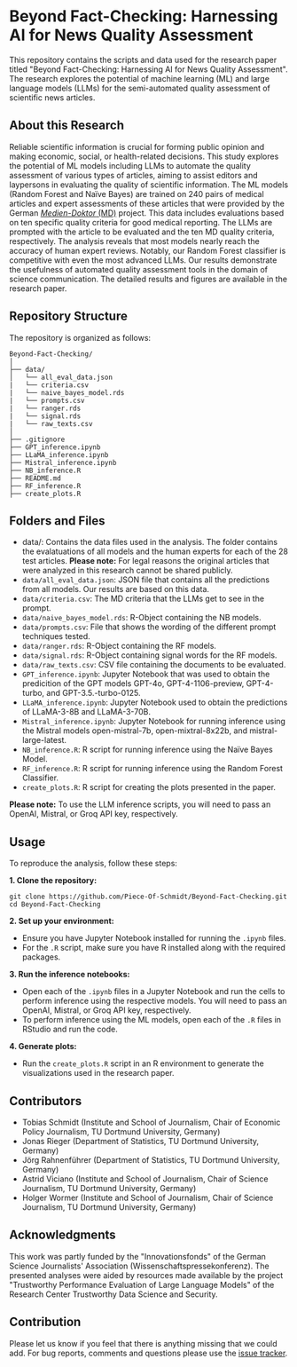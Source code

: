 # Beyond Fact-Checking: Harnessing AI for News Quality Assessment

This repository contains the scripts and data used for the research paper titled "Beyond Fact-Checking: Harnessing AI for News Quality Assessment". The research explores the potential of machine learning (ML) and large language models (LLMs) for the semi-automated quality assessment of scientific news articles.

## About this Research

Reliable scientific information is crucial for forming public opinion and making economic, social, or health-related decisions. This study explores the potential of ML models including LLMs to automate the quality assessment of various types of articles, aiming to assist editors and laypersons in evaluating the quality of scientific information. The ML models (Random Forest and Naïve Bayes) are trained on 240 pairs of medical articles and expert assessments of these articles that were provided by the German [*Medien-Doktor* (MD)](https://medien-doktor.de/) project. This data includes evaluations based on ten specific quality criteria for good medical reporting. The LLMs are prompted with the article to be evaluated and the ten MD quality criteria, respectively. The analysis reveals that most models nearly reach the accuracy of human expert reviews. Notably, our Random Forest classifier is competitive with even the most advanced LLMs. Our results demonstrate the usefulness of automated quality assessment tools in the domain of science communication. The detailed results and figures are available in the research paper.

## Repository Structure

The repository is organized as follows:

```{kotlin}
Beyond-Fact-Checking/
│
├── data/
│   └── all_eval_data.json
|   └── criteria.csv
|   └── naive_bayes_model.rds
|   └── prompts.csv
|   └── ranger.rds
|   └── signal.rds
|   └── raw_texts.csv
│
├── .gitignore
├── GPT_inference.ipynb
├── LLaMA_inference.ipynb
├── Mistral_inference.ipynb
├── NB_inference.R
├── README.md
├── RF_inference.R
├── create_plots.R
```

## Folders and Files

- data/: Contains the data files used in the analysis. The folder contains the evalatuations of all models and the human experts for each of the 28 test articles. **Please note:** For legal reasons the original articles that were analyzed in this research cannot be shared publicly.
- `data/all_eval_data.json`: JSON file that contains all the predictions from all models. Our results are based on this data.
- `data/criteria.csv`: The MD criteria that the LLMs get to see in the prompt.
- `data/naive_bayes_model.rds`: R-Object containing the NB models.
- `data/prompts.csv`: File that shows the wording of the different prompt techniques tested.
- `data/ranger.rds`: R-Object containing the RF models.
- `data/signal.rds`: R-Object containing signal words for the RF models.
- `data/raw_texts.csv`: CSV file containing the documents to be evaluated.
- `GPT_inference.ipynb`: Jupyter Notebook that was used to obtain the predicition of the GPT models GPT-4o, GPT-4-1106-preview, GPT-4-turbo, and GPT-3.5.-turbo-0125. 
- `LLaMA_inference.ipynb`: Jupyter Notebook used to obtain the predictions of LLaMA-3-8B and LLaMA-3-70B.
- `Mistral_inference.ipynb`: Jupyter Notebook for running inference using the Mistral models open-mistral-7b, open-mixtral-8x22b, and mistral-large-latest.
- `NB_inference.R`: R script for running inference using the Naïve Bayes Model.
- `RF_inference.R`: R script for running inference using the Random Forest Classifier.
- `create_plots.R`: R script for creating the plots presented in the paper.

**Please note:** To use the LLM inference scripts, you will need to pass an OpenAI, Mistral, or Groq API key, respectively.

## Usage
To reproduce the analysis, follow these steps:

**1. Clone the repository:**
```{bash}
git clone https://github.com/Piece-Of-Schmidt/Beyond-Fact-Checking.git
cd Beyond-Fact-Checking
```

**2. Set up your environment:**
- Ensure you have Jupyter Notebook installed for running the `.ipynb` files.
- For the `.R` script, make sure you have R installed along with the required packages.

**3. Run the inference notebooks:**
- Open each of the `.ipynb` files in a Jupyter Notebook and run the cells to perform inference using the respective models. You will need to pass an OpenAI, Mistral, or Groq API key, respectively.
- To perform inference using the ML models, open each of the `.R` files in RStudio and run the code.

**4. Generate plots:**
- Run the `create_plots.R` script in an R environment to generate the visualizations used in the research paper.


## Contributors

- Tobias Schmidt (Institute and School of Journalism, Chair of Economic Policy Journalism, TU Dortmund University, Germany)
- Jonas Rieger (Department of Statistics, TU Dortmund University, Germany)
- Jörg Rahnenführer (Department of Statistics, TU Dortmund University, Germany)
- Astrid Viciano (Institute and School of Journalism, Chair of Science Journalism, TU Dortmund University, Germany)
- Holger Wormer (Institute and School of Journalism, Chair of Science Journalism, TU Dortmund University, Germany)

## Acknowledgments

This work was partly funded by the "Innovationsfonds" of the German Science Journalists' Association (Wissenschaftspressekonferenz). The presented analyses were aided by resources made available by the project "Trustworthy Performance Evaluation of Large Language Models" of the Research Center Trustworthy Data Science and Security.

## Contribution

Please let us know if you feel that there is anything missing that we could add. For bug reports, comments and questions please use the [issue tracker](https://github.com/Piece-Of-Schmidt/Beyond-Fact-Checking/issues).

